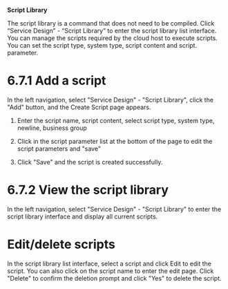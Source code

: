 
**Script Library**


The script library is a command that does not need to be compiled. Click “Service Design” - “Script Library” to enter the script library list interface. You can manage the scripts required by the cloud host to execute scripts. You can set the script type, system type, script content and script. parameter.

# 6.7.1	Add a script

In the left navigation, select "Service Design" - "Script Library", click the "Add" button, and the Create Script page appears.

1.  Enter the script name, script content, select script type, system type, newline, business group

2.  Click in the script parameter list at the bottom of the page to edit the script parameters and "save"	 

3.  Click "Save" and the script is created successfully.

# 6.7.2	View the script library

In the left navigation, select "Service Design" - "Script Library" to enter the script library interface and display all current scripts.

# Edit/delete scripts

In the script library list interface, select a script and click Edit to edit the script. You can also click on the script name to enter the edit page. Click "Delete" to confirm the deletion prompt and click "Yes" to delete the script.
